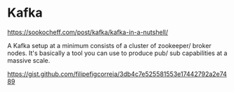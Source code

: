 # Kafka

https://sookocheff.com/post/kafka/kafka-in-a-nutshell/

A Kafka setup at a minimum consists of a cluster of zookeeper/ broker nodes.  It's basically a tool you can use to produce pub/ sub capabilities at a massive scale.

https://gist.github.com/filipefigcorreia/3db4c7e525581553e17442792a2e7489



